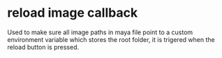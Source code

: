 # reload image callback

Used to make sure all image paths in maya file point to a custom environment variable which stores the root folder, it is trigered when the reload button is pressed.

